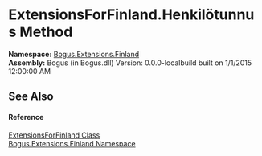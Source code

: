 # ExtensionsForFinland.Henkilötunnus Method 
 

**Namespace:**&nbsp;<a href="N_Bogus_Extensions_Finland">Bogus.Extensions.Finland</a><br />**Assembly:**&nbsp;Bogus (in Bogus.dll) Version: 0.0.0-localbuild built on 1/1/2015 12:00:00 AM

## See Also


#### Reference
<a href="T_Bogus_Extensions_Finland_ExtensionsForFinland">ExtensionsForFinland Class</a><br /><a href="N_Bogus_Extensions_Finland">Bogus.Extensions.Finland Namespace</a><br />